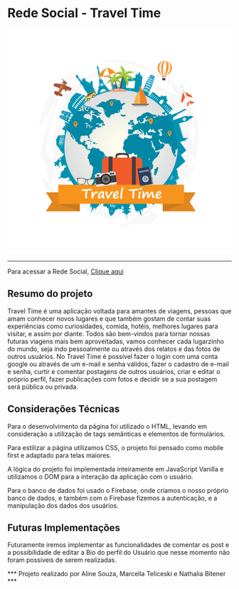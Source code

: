 # Rede Social - Travel Time

![Optional Text](public/imagens/Travel_time.png)

***
Para acessar a Rede Social, [Clique aqui](https://social-network-39e83.web.app/)


## Resumo do projeto

Travel Time é uma aplicação voltada para amantes de viagens, pessoas que amam conhecer novos lugares e que também gostam de contar suas experiências como curiosidades, comida, hotéis, melhores lugares para visitar, e assim por diante.
Todos são bem-vindos para tornar nossas futuras viagens mais bem aproveitadas, vamos conhecer cada lugarzinho do mundo, seja indo pessoalmente ou através dos relatos e das fotos de outros usuários.
No Travel Time é possível fazer o login com uma conta google ou através de um e-mail e senha válidos, fazer o cadastro de e-mail e senha, curtir e comentar postagens de outros usuários, criar e editar o próprio perfil, fazer publicações com fotos e decidir se a sua postagem será pública ou privada.


## Considerações Técnicas

Para o desenvolvimento da página foi utilizado o HTML, levando em consideração a utilização de tags semânticas e elementos de formulários.

Para estilizar a página utilizamos CSS, o projeto foi pensado como mobile first e adaptado para telas maiores.

A lógica do projeto foi implementada inteiramente em JavaScript Vanilla e utilizamos o DOM para a interação da aplicação com o usuário. 

Para o banco de dados foi usado o Firebase, onde criamos o nosso próprio banco de dados, e também com o Firebase fizemos a autenticação, e a manipulação dos dados dos usuários.

## Futuras Implementações 

Futuramente iremos implementar as funcionalidades de comentar os post e a possibilidade de editar a Bio do perfil do Usuário  que nesse momento não foram  possiveis de serem realizadas. 

*** Projeto realizado por Aline Souza, Marcella Teliceski e Nathalia Bitener ***
